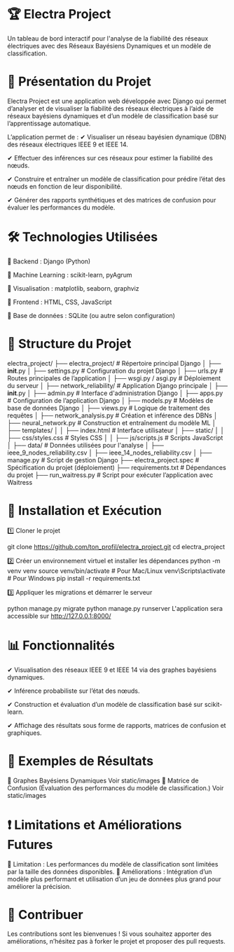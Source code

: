 # 🏆 Electra Project
Un tableau de bord interactif pour l'analyse de la fiabilité des réseaux électriques avec des Réseaux Bayésiens Dynamiques et un modèle de classification.

# 📌 Présentation du Projet
Electra Project est une application web développée avec Django qui permet d’analyser et de visualiser la fiabilité des réseaux électriques à l’aide de réseaux bayésiens dynamiques et d’un modèle de classification basé sur l’apprentissage automatique.

L’application permet de :
✔ Visualiser un réseau bayésien dynamique (DBN) des réseaux électriques IEEE 9 et IEEE 14.

✔ Effectuer des inférences sur ces réseaux pour estimer la fiabilité des nœuds.

✔ Construire et entraîner un modèle de classification pour prédire l’état des nœuds en fonction de leur disponibilité.

✔ Générer des rapports synthétiques et des matrices de confusion pour évaluer les performances du modèle.

# 🛠 Technologies Utilisées
🔹 Backend : Django (Python)

🔹 Machine Learning : scikit-learn, pyAgrum

🔹 Visualisation : matplotlib, seaborn, graphviz

🔹 Frontend : HTML, CSS, JavaScript

🔹 Base de données : SQLite (ou autre selon configuration)

# 📂 Structure du Projet
electra_project/
├── electra_project/            # Répertoire principal Django
│   ├── __init__.py
│   ├── settings.py             # Configuration du projet Django
│   ├── urls.py                 # Routes principales de l’application
│   ├── wsgi.py / asgi.py       # Déploiement du serveur
│
├── network_reliability/        # Application Django principale
│   ├── __init__.py
│   ├── admin.py                # Interface d'administration Django
│   ├── apps.py                 # Configuration de l’application Django
│   ├── models.py               # Modèles de base de données Django
│   ├── views.py                # Logique de traitement des requêtes
│   ├── network_analysis.py      # Création et inférence des DBNs
│   ├── neural_network.py        # Construction et entraînement du modèle ML
│   ├── templates/
│   │   ├── index.html           # Interface utilisateur
│   ├── static/
│   │   ├── css/styles.css       # Styles CSS
│   │   ├── js/scripts.js        # Scripts JavaScript
│
├── data/                       # Données utilisées pour l'analyse
│   ├── ieee_9_nodes_reliability.csv
│   ├── ieee_14_nodes_reliability.csv
│
├── manage.py                    # Script de gestion Django
├── electra_project.spec          # Spécification du projet (déploiement)
├── requirements.txt              # Dépendances du projet
├── run_waitress.py               # Script pour exécuter l’application avec Waitress
# 🚀 Installation et Exécution
1️⃣ Cloner le projet

git clone https://github.com/ton_profil/electra_project.git
cd electra_project

2️⃣ Créer un environnement virtuel et installer les dépendances
python -m venv venv
source venv/bin/activate  # Pour Mac/Linux
venv\Scripts\activate     # Pour Windows
pip install -r requirements.txt

3️⃣ Appliquer les migrations et démarrer le serveur

python manage.py migrate
python manage.py runserver
L'application sera accessible sur http://127.0.0.1:8000/
# 📊 Fonctionnalités

✔ Visualisation des réseaux IEEE 9 et IEEE 14 via des graphes bayésiens dynamiques.

✔ Inférence probabiliste sur l’état des nœuds.

✔ Construction et évaluation d’un modèle de classification basé sur scikit-learn.

✔ Affichage des résultats sous forme de rapports, matrices de confusion et graphiques.

# 📌 Exemples de Résultats
🔹 Graphes Bayésiens Dynamiques
Voir static/images
🔹 Matrice de Confusion
(Évaluation des performances du modèle de classification.)
Voir static/images
# ❗ Limitations et Améliorations Futures
🔸 Limitation : Les performances du modèle de classification sont limitées par la taille des données disponibles.
🔸 Améliorations : Intégration d’un modèle plus performant et utilisation d’un jeu de données plus grand pour améliorer la précision.

# 🎯 Contribuer
Les contributions sont les bienvenues ! Si vous souhaitez apporter des améliorations, n’hésitez pas à forker le projet et proposer des pull requests.
